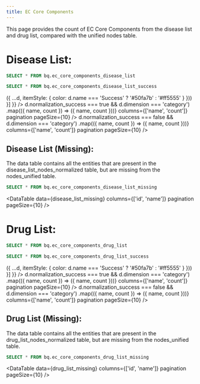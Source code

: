 ```yaml
---
title: EC Core Components
---
```


This page provides the count of EC Core Components from the disease list and drug list, compared with the unified nodes table.

# Disease List:
```sql disease_list_normalization
SELECT * FROM bq.ec_core_components_disease_list
``` 

```sql disease_list_success
SELECT * FROM bq.ec_core_components_disease_list_success
``` 

<Grid col=2> 
    <ECharts 
        config={{ 
            tooltip: { 
                formatter: function(params) { 
                    const count = params.data.value.toLocaleString(); 
                    return `${params.name}: ${count} nodes (${params.percent}%)`; 
                } 
            }, 
            series: [{ 
                type: 'pie', 
                radius: ['30%', '50%'], 
                data: disease_list_normalization.map(d => ({ 
                    ...d, 
                    itemStyle: { 
                        color: d.name === 'Success' ? '#50fa7b' : '#ff5555' 
                    } 
                })) 
            }]
        }} 
    />
    <Tabs fullWidth=true> 
        <Tab label="Success"> 
            <DataTable 
                data={disease_list_success 
                    .filter(d => d.normalization_success === true && d.dimension === 'category') 
                    .map(({ name, count }) => ({ name, count }))} 
                columns={['name', 'count']} 
                pagination 
                pageSize={10} 
            /> 
        </Tab> 
        <Tab label="Failure">
            <DataTable 
                data={disease_list_success 
                    .filter(d => d.normalization_success === false && d.dimension === 'category') 
                    .map(({ name, count }) => ({ name, count }))} 
                columns={['name', 'count']} 
                pagination 
                pageSize={10} 
            /> 
        </Tab>
    </Tabs> 
</Grid>

## Disease List (Missing):

The data table contains all the entities that are present in the disease_list_nodes_normalized table, but are missing from the nodes_unified table.

```sql disease_list_missing
SELECT * FROM bq.ec_core_components_disease_list_missing
```

<DataTable
    data={disease_list_missing}
    columns={['id', 'name']}
    pagination
    pageSize={10}
/>


# Drug List:
```sql drug_list_normalization
SELECT * FROM bq.ec_core_components_drug_list
```

```sql drug_list_success
SELECT * FROM bq.ec_core_components_drug_list_success
```

<Grid col=2> 
    <ECharts 
        config={{ 
            tooltip: { 
                formatter: function(params) { 
                    const count = params.data.value.toLocaleString(); 
                    return `${params.name}: ${count} nodes (${params.percent}%)`; 
                } 
            }, 
            series: [{ 
                type: 'pie', 
                radius: ['30%', '50%'], 
                data: drug_list_normalization.map(d => ({ 
                    ...d, 
                    itemStyle: { 
                        color: d.name === 'Success' ? '#50fa7b' : '#ff5555' 
                    } 
                })) 
            }] 
        }} 
    />
    <Tabs fullWidth=true> 
        <Tab label="Success">  
            <DataTable 
                data={drug_list_success 
                    .filter(d => d.normalization_success === true && d.dimension === 'category') 
                    .map(({ name, count }) => ({ name, count }))}  
                columns={['name', 'count']} 
                pagination 
                pageSize={10} 
            /> 
        </Tab> 
        <Tab label="Failure"> 
            <DataTable 
                data={drug_list_success 
                    .filter(d => d.normalization_success === false && d.dimension === 'category') 
                    .map(({ name, count }) => ({ name, count }))} 
                columns={['name', 'count']} 
                pagination 
                pageSize={10} 
            /> 
        </Tab> 
    </Tabs> 
</Grid>

## Drug List (Missing):

The data table contains all the entities that are present in the drug_list_nodes_normalized table, but are missing from the nodes_unified table.

```sql drug_list_missing
SELECT * FROM bq.ec_core_components_drug_list_missing
```

<DataTable
    data={drug_list_missing}
    columns={['id', 'name']}
    pagination
    pageSize={10}
/>
